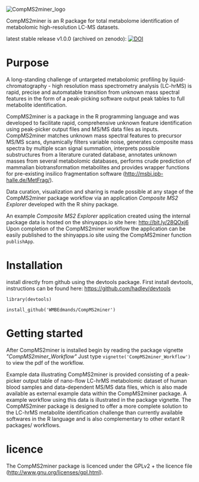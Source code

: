 ![CompMS2miner_logo](https://raw.githubusercontent.com/WMBEdmands/CompMS2miner/master/inst/shiny-apps/compMS2explorer/www/CompMS2minerLogo.png?token=AEhLqFJ1XT2XEii5PHex0YBQQiGJ4gLDks5XdHu0wA%3D%3D)

CompMS2miner is an R package for total metabolome identification of metabolomic high-resolution LC-MS datasets.

latest stable release v1.0.0 (archived on zenodo):
[![DOI](https://zenodo.org/badge/21719/WMBEdmands/CompMS2miner.svg)](https://zenodo.org/badge/latestdoi/21719/WMBEdmands/CompMS2miner)

Purpose
========
A long-standing challenge of untargeted metabolomic profiling by liquid-chromatography - high resolution mass spectrometry analysis (LC-hrMS) is rapid, precise and automatable transition from unknown mass spectral features in the form of a peak-picking software output peak tables to full metabolite identification.

CompMS2miner is a package in the R programming language and was developed to facilitate rapid, comprehensive unknown feature identification using peak-picker output files and MS/MS data files as inputs. CompMS2miner matches unknown mass spectral features to precursor MS/MS scans, dynamically filters variable noise, generates composite mass spectra by multiple scan signal summation, interprets possible substructures from a literature curated database, annotates unknown masses from several metabolomic databases, performs crude prediction of mammalian biotransformation metabolites and provides wrapper functions for pre-existing insilico fragmentation software (http://msbi.ipb-halle.de/MetFrag/).

Data curation, visualization and sharing is made possible at any stage of the CompMS2miner package workflow via an application *Composite MS2 Explorer* developed with the R shiny package.

An example *Composite MS2 Explorer* application created using the internal package data is hosted on the shinyapps.io site here: http://bit.ly/28QOxj6
Upon completion of the CompMS2miner workflow the application can be easily published to the shinyapps.io site using the CompMS2miner function ```publishApp```.

Installation
==============
install directly from github using the devtools package. First install devtools,
instructions can be found here: https://github.com/hadley/devtools

```{r}
library(devtools)

install_github('WMBEdmands/CompMS2miner')
```

Getting started
===============

After CompMS2miner is installed begin by reading the package vignette *"CompMS2miner_Workflow"*
Just type ```vignette('CompMS2miner_Workflow')``` to view the pdf of the workflow.

Example data illustrating CompMS2miner is provided consisting of a peak-picker output table of nano-flow LC-hrMS metabolomic dataset of human blood samples and data-dependent MS/MS data files, which is also made available as external example data within the CompMS2miner package. A example workflow using this data is illustrated in the package vignette. The CompMS2miner package is designed to offer a more complete solution to the LC-hrMS metabolite identification challenge than currently available softwares in the R language and is also complementary to other extant R packages/ workflows.

licence
=============
The CompMS2miner package is licenced under the GPLv2 + the licence file (http://www.gnu.org/licenses/gpl.html).

